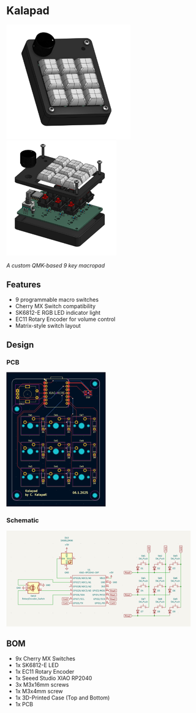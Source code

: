 # Kalapad

<img src="assets/kalapad.png" height="300"><img src="assets/assembly.png" height="300">

*A custom QMK-based 9 key macropad*

## Features

- 9 programmable macro switches
- Cherry MX Switch compatibility
- SK6812-E RGB LED indicator light
- EC11 Rotary Encoder for volume control
- Matrix-style switch layout

## Design

### PCB

<img src="assets/pcb.png" height="350">

### Schematic 
<img src="assets/schematic.png" height="250">

## BOM

- 9x Cherry MX Switches
- 1x SK6812-E LED
- 1x EC11 Rotary Encoder
- 1x Seeed Studio XIAO RP2040
- 3x M3x16mm screws
- 1x M3x4mm screw
- 1x 3D-Printed Case (Top and Bottom)
- 1x PCB